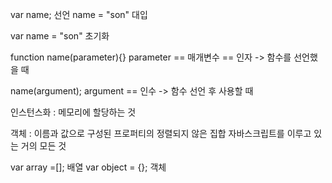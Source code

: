 var name; 선언
name = "son" 대입

var name = "son" 초기화

function name(parameter){}
parameter == 매개변수 == 인자 
-> 함수를 선언했을 때

name(argument);
argument == 인수
-> 함수 선언 후 사용할 때

인스턴스화 : 메모리에 할당하는 것

객체 : 이름과 값으로 구성된 프로퍼티의 정렬되지 않은 집합
      자바스크립트를 이루고 있는 거의 모든 것

var array =[]; 배열
var object = {}; 객체 


